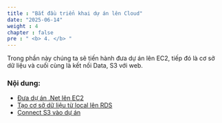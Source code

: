 ```yaml
---
title : "Bắt đầu triển khai dự án lên Cloud"
date: "2025-06-14"
weight : 4 
chapter : false
pre : " <b> 4. </b> "
---
```


Trong phần này chúng ta sẽ tiến hành đưa dự án lên EC2, tiếp đó là cơ sở dữ liệu và cuối cùng là kết nối Data, S3 với web.

### Nội dung:

  - [Đưa dự án .Net lên EC2](./4.1-updateiamrole/)
  - [Tạo cơ sở dữ liệu từ local lên RDS](./4.2-creates3bucket/)
  - [Connect S3 vào dự án](./4.3-creategwes3)
